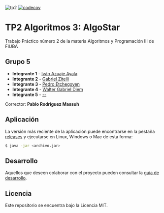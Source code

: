 ![tp2](https://github.com/gabrielzitelli/Algo3_TP2_AlgoStar/actions/workflows/build.yml/badge.svg) [![codecov](https://codecov.io/gh/gabrielzitelli/Algo3_TP2_AlgoStar/branch/master/graph/badge.svg)](https://codecov.io/gh/gabrielzitelli/Algo3_TP2_AlgoStar)

# TP2 Algoritmos 3: AlgoStar

Trabajo Práctico número 2 de la materia Algoritmos y Programación III de FIUBA

## Grupo 5

* **Integrante 1** - [Iván Azuaje Ayala](https://github.com/iazuaje)
* **Integrante 2** - [Gabriel Zitelli](https://github.com/gabrielzitelli)
* **Integrante 3** - [Pedro Etchegoyen](https://github.com/PedroEtche)
* **Integrante 4** - [Walter Gabriel Diem](https://github.com/walgab)
* **Integrante 5** - [--](https://github.com/)

Corrector: **Pablo Rodríguez Massuh**

## Aplicación

La versión más reciente de la aplicación puede encontrarse en la pestaña [releases](https://github.com/gabrielzitelli/Algo3_TP2_AlgoStar/releases/latest) y ejecutarse en Linux, Windows o Mac de esta forma:

```bash
$ java -jar <archivo.jar>
```

## Desarrollo

Aquellos que deseen colaborar con el proyecto pueden consultar la [guía de desarrollo](./docs/Desarrollo.md).

## Licencia

Este repositorio se encuentra bajo la Licencia MIT.
